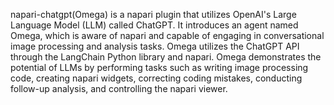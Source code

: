 napari-chatgpt(Omega) is a napari plugin that utilizes OpenAI's Large Language Model (LLM) called ChatGPT. It introduces
an agent named Omega, which is aware of napari and capable of engaging in conversational image processing and analysis
tasks. Omega utilizes the ChatGPT API through the LangChain Python library and napari. Omega demonstrates the potential
of LLMs by performing tasks such as writing image processing code, creating napari widgets, correcting coding mistakes,
conducting follow-up analysis, and controlling the napari viewer.
